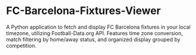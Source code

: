 # FC-Barcelona-Fixtures-Viewer
A Python application to fetch and display FC Barcelona fixtures in your local timezone, utilizing Football-Data.org API. Features time zone conversion, match filtering by home/away status, and organized display grouped by competition.
